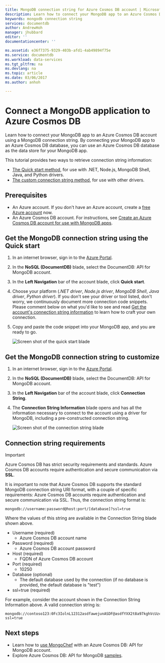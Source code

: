 ```yaml
---
title: MongoDB connection string for Azure Cosmos DB account | Microsoft Docs
description: Learn how to connect your MongoDB app to an Azure Cosmos DB account using a MongoDB connection string.
keywords: mongodb connection string
services: documentdb
author: AndrewHoh
manager: jhubbard
editor: ''
documentationcenter: ''

ms.assetid: e36f7375-9329-403b-afd1-4ab49894f75e
ms.service: documentdb
ms.workload: data-services
ms.tgt_pltfrm: na
ms.devlang: na
ms.topic: article
ms.date: 03/06/2017
ms.author: anhoh

---
```


# Connect a MongoDB application to Azure Cosmos DB
Learn how to connect your MongoDB app to an Azure Cosmos DB account using a MongoDB connection string. By connecting your MongoDB app to an Azure Cosmos DB database, you can use an Azure Cosmos DB database as the data store for your MongoDB app. 

This tutorial provides two ways to retrieve connection string information:

- [The Quick start method](#QuickstartConnection), for use with .NET, Node.js, MongoDB Shell, Java, and Python drivers.
- [The custom connection string method](#GetCustomConnection), for use with other drivers.

## Prerequisites

- An Azure account. If you don't have an Azure account, create a [free Azure account](https://azure.microsoft.com/free/) now. 
- An Azure Cosmos DB account. For instructions, see [Create an Azure Cosmos DB account for use with MongoDB apps](documentdb-create-mongodb-account.md).

## <a id="QuickstartConnection"></a>Get the MongoDB connection string using the Quick start
1. In an internet browser, sign in to the [Azure Portal](https://portal.azure.com).
2. In the **NoSQL (DocumentDB)** blade, select the DocumentDB: API for MongoDB account. 
3. In the **Left Navigation** bar of the account blade, click **Quick start**. 
4. Choose your platform (*.NET driver*, *Node.js driver*, *MongoDB Shell*, *Java driver*, *Python driver*). If you don't see your driver or tool listed, don't worry, we continuously document more connection code snippets. Please comment below on what you'd like to see and read [Get the account's connection string information](#GetCustomConnection) to learn how to craft your own connection.
5. Copy and paste the code snippet into your MongoDB app, and you are ready to go.

    ![Screen shot of the quick start blade](./media/documentdb-connect-mongodb-account/QuickStartBlade.png)

## <a id="GetCustomConnection"></a> Get the MongoDB connection string to customize
1. In an internet browser, sign in to the [Azure Portal](https://portal.azure.com).
2. In the **NoSQL (DocumentDB)** blade, select the DocumentDB: API for MongoDB account. 
3. In the **Left Navigation** bar of the account blade, click **Connection String**. 
4. The **Connection String Information** blade opens and has all the information necessary to connect to the account using a driver for MongoDB, including a pre-constructed connection string.

    ![Screen shot of the connection string blade](./media/documentdb-connect-mongodb-account/ConnectionStringBlade.png)

## Connection string requirements
> [!Important]
> Azure Cosmos DB has strict security requirements and standards. Azure Cosmos DB accounts require authentication and secure communication via **SSL**.
>
>

It is important to note that Azure Cosmos DB supports the standard MongoDB connection string URI format, with a couple of specific requirements: Azure Cosmos DB accounts require authentication and secure communication via SSL.  Thus, the connection string format is:

    mongodb://username:password@host:port/[database]?ssl=true

Where the values of this string are available in the Connection String blade shown above.

* Username (required)
  * Azure Cosmos DB account name
* Password (required)
  * Azure Cosmos DB account password
* Host (required)
  * FQDN of Azure Cosmos DB account
* Port (required)
  * 10250
* Database (optional)
  * The default database used by the connection (if no database is provided, the default database is "test")
* ssl=true (required)

For example, consider the account shown in the Connection String Information above.  A valid connection string is:

    mongodb://contoso123:0Fc3IolnL12312asdfawejunASDF@asdfYXX2t8a97kghVcUzcDv98hawelufhawefafnoQRGwNj2nMPL1Y9qsIr9Srdw==@anhohmongo.documents.azure.com:10250/mydatabase?ssl=true

## Next steps
* Learn how to [use MongoChef](documentdb-mongodb-mongochef.md) with an Azure Cosmos DB: API for MongoDB account.
* Explore Azure Cosmos DB: API for MongoDB [samples](documentdb-mongodb-samples.md).

